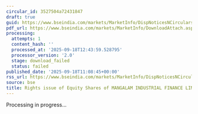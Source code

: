 ```yaml
---
circular_id: 3527504a72431847
draft: true
guid: https://www.bseindia.com/markets/MarketInfo/DispNoticesNCirculars.aspx?Noticeid={F7B5795C-6703-4BB9-A2B9-5C29AA09ECB3}&noticeno=20250918-23&dt=09/18/2025&icount=23&totcount=41&flag=0
pdf_url: https://www.bseindia.com/markets/MarketInfo/DownloadAttach.aspx?id=20250918-23&attachedId=
processing:
  attempts: 1
  content_hash: ''
  processed_at: '2025-09-18T12:43:59.528795'
  processor_version: '2.0'
  stage: download_failed
  status: failed
published_date: '2025-09-18T11:08:45+00:00'
rss_url: https://www.bseindia.com/markets/MarketInfo/DispNoticesNCirculars.aspx?Noticeid={F7B5795C-6703-4BB9-A2B9-5C29AA09ECB3}&noticeno=20250918-23&dt=09/18/2025&icount=23&totcount=41&flag=0
source: bse
title: Rights issue of Equity Shares of MANGALAM INDUSTRIAL FINANCE LIMITED
---
```


Processing in progress...